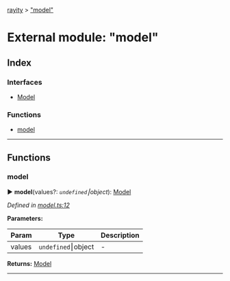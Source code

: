 [rayity](../README.md) > ["model"](../modules/_model_.md)



# External module: "model"

## Index

### Interfaces

* [Model](../interfaces/_model_.model.md)


### Functions

* [model](_model_.md#model-1)



---
## Functions
<a id="model-1"></a>

###  model

► **model**(values?: *`undefined`⎮object*): [Model](../interfaces/_model_.model.md)




*Defined in [model.ts:12](https://github.com/gribbet/rayity/blob/4838bef/src/model.ts#L12)*



**Parameters:**

| Param | Type | Description |
| ------ | ------ | ------ |
| values | `undefined`⎮object   |  - |





**Returns:** [Model](../interfaces/_model_.model.md)





___


